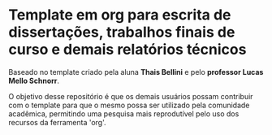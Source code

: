 # Template em org para escrita de dissertações, trabalhos finais de curso e demais relatórios técnicos

Baseado no template criado pela aluna **Thais Bellini** e pelo **professor Lucas Mello Schnorr**. 

O objetivo desse repositório é que os demais usuários possam contribuir com o template para que o mesmo possa ser utilizado pela comunidade acadêmica, permitindo uma pesquisa mais reprodutível pelo uso dos recursos da ferramenta 'org'.
